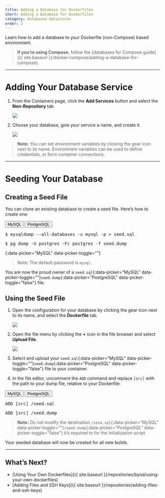 ```yaml
---
title: Adding a Database for Dockerfiles
short: Adding a Database for Dockerfiles
category: databases-datastores
order: 2
---
```


Learn how to add a database to your Dockerfile (non-Compose) based environment.

> **If you’re using Compose**, follow the [databases for Compose guide]({{ site.baseurl }}/docker-compose/adding-a-database-for-compose).

---

# Adding Your Database Service

1. From the Containers page, click the **Add Services** button and select the **Non-Repository** tab.

    ![](images/ss-databases-add.png)

2. Choose your database, give your service a name, and create it.

    ![](images/ss-databases-name.png)

> **Note:** You can set environment variables by clicking the gear icon next to its name. Environment variables can be used to define credentials, or form container connections.

---

# Seeding Your Database

## Creating a Seed File

You can clone an existing database to create a seed file. Here’s how to create one:

<div class="grid-block align-center pre-header">
  <button class="grid-block shrink btn btn-xs active" data-picker="MySQL">MySQL</button>
  <button class="grid-block shrink btn btn-xs" data-picker="PostgreSQL">PostgreSQL</button>
</div>
<pre data-picker="MySQL" data-picker-toggle>
$ mysqldump --all-databases -u mysql -p > seed.sql
</pre>
<pre data-picker="PostgreSQL" data-picker-toggle="false">
$ pg_dump -U postgres -Fc postgres -f seed.dump
</pre>

{:data-picker="MySQL" data-picker-toggle=""}
> Note: The default password is `mysql`.

You are now the proud owner of a `seed.sql`{:data-picker="MySQL" data-picker-toggle=""}`seed.dump`{:data-picker="PostgreSQL" data-picker-toggle="false"} file.

## Using the Seed File

1. Open the configuration for your database by clicking the gear icon next to its name, and select the **Dockerfile** tab.

    ![](images/ss-databases-menu.png)

2. Open the file menu by clicking the **+** icon in the file browser and select **Upload File**.

    ![](images/ss-databases-configure.png)

3. Select and upload your `seed.sql`{:data-picker="MySQL" data-picker-toggle=""}`seed.dump`{:data-picker="PostgreSQL" data-picker-toggle="false"} file to your container.

4. In the file editor, uncomment the `ADD` command and replace `[src]` with the path to your dump file, relative to your Dockerfile:

<div class="grid-block align-center pre-header">
  <button class="grid-block shrink btn btn-xs active" data-picker="MySQL">MySQL</button>
  <button class="grid-block shrink btn btn-xs" data-picker="PostgreSQL">PostgreSQL</button>
</div>
<pre data-picker="MySQL" data-picker-toggle>
ADD [src] /seed.sql
</pre>
<pre data-picker="PostgreSQL" data-picker-toggle="false">
ADD [src] /seed.dump
</pre>

> **Note:** Do not modify the destination `/seed.sql`{:data-picker="MySQL" data-picker-toggle=""}`/seed.dump`{:data-picker="PostgreSQL" data-picker-toggle="false"} it’s required to for the initialization script.

Your seeded database will now be created for all new builds.

---

## What’s Next?

- [Using Your Own Dockerfiles]({{ site.baseurl }}/repositories/byod/using-your-own-dockerfiles)
- [Adding Files and SSH Keys]({{ site.baseurl }}/repositories/adding-files-and-ssh-keys)
